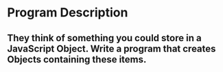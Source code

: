 # Program Description

## They think of something you could store in a JavaScript Object. Write a program that creates Objects containing these items.
